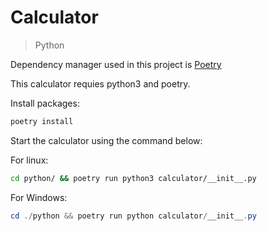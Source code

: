# Calculator

> Python

Dependency manager used in this project is [Poetry](https://python-poetry.org/)

This calculator requies python3 and poetry.

Install packages:

```bash
poetry install
```

Start the calculator using the command below:

For linux:

```bash
cd python/ && poetry run python3 calculator/__init__.py
```

For Windows:

```powershell
cd ./python && poetry run python calculator/__init__.py
```
